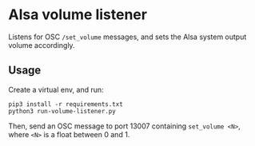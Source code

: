 # Alsa volume listener

Listens for OSC `/set_volume` messages, and sets the Alsa system output volume accordingly.

## Usage

Create a virtual env, and run:

```
pip3 install -r requirements.txt
python3 run-volume-listener.py
```

Then, send an OSC message to port 13007 containing `set_volume <N>`, where `<N>` is a float between 0 and 1.

